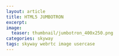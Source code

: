 ```yaml
---
layout: article
title: HTML5 JUMBOTRON
excerpt: 
image:
  teaser: thumbnail/jumbotron_400x250.png
categories: skyway
tags: skyway webrtc image usercase
---
```



